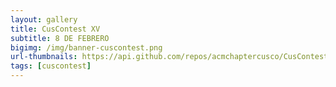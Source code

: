```yaml
---
layout: gallery
title: CusContest XV
subtitle: 8 DE FEBRERO
bigimg: /img/banner-cuscontest.png
url-thumbnails: https://api.github.com/repos/acmchaptercusco/CusContestXV/contents/thumbnails
tags: [cuscontest]
---
```

